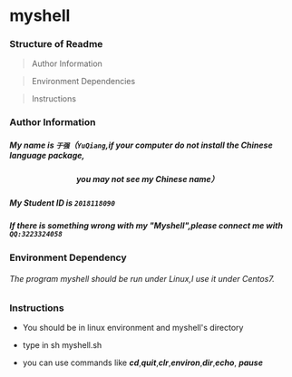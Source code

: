 myshell
===========================



### Structure of Readme



> Author Information

> Environment Dependencies

> Instructions




### Author Information


##### My name is `于强`（`YuQiang`,if your computer do not install the Chinese language package,

##### &emsp;&emsp;  &emsp;  &emsp;  &emsp;  &emsp;  &emsp;  you may not see my Chinese name）



##### My Student ID is `2018118090`


##### If there is something wrong with my "Myshell",please connect me with `QQ:3223324058`





### Environment Dependency


###### The program myshell should be run under Linux,I use it under Centos7.



### Instructions

- You should be in linux environment and myshell's directory 

- type in sh myshell.sh

- you can use commands like ***cd***,***quit***,***clr***,***environ***,***dir***,***echo<comment>***,
  ***pause***
